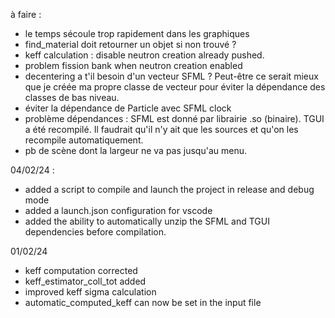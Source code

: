 à faire : 
- le temps sécoule trop rapidement dans les graphiques
- find_material doit retourner un objet si non trouvé ?
- keff calculation : disable neutron creation already pushed.
- problem fission bank when neutron creation enabled
- decentering a t'il besoin d'un vecteur SFML ? Peut-être ce serait mieux que je créée ma propre classe de vecteur pour éviter la dépendance des classes de bas niveau.
- éviter la dépendance de Particle avec SFML clock
- problème dépendances : SFML est donné par librairie .so (binaire). TGUI a été recompilé. Il faudrait qu'il n'y ait que les sources et qu'on les recompile automatiquement.
- pb de scène dont la largeur ne va pas jusqu'au menu.

04/02/24 : 
- added a script to compile and launch the project in release and debug mode
- added a launch.json configuration for vscode
- added the ability to automatically unzip the SFML and TGUI dependencies before compilation.

01/02/24 
- keff computation corrected
- keff_estimator_coll_tot added
- improved keff sigma calculation
- automatic_computed_keff can now be set in the input file
